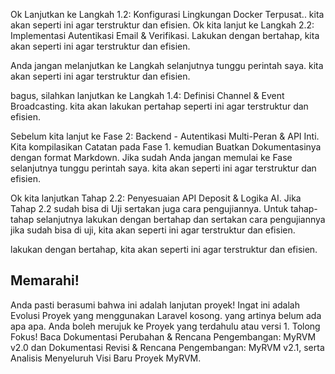 Ok Lanjutkan ke Langkah 1.2: Konfigurasi Lingkungan Docker Terpusat.. kita akan seperti ini agar terstruktur dan efisien.
Ok kita lanjut ke Langkah 2.2: Implementasi Autentikasi Email & Verifikasi. Lakukan dengan bertahap, kita akan seperti ini agar terstruktur dan efisien.

Anda jangan melanjutkan ke Langkah selanjutnya tunggu perintah saya. kita akan seperti ini agar terstruktur dan efisien.

bagus, silahkan lanjutkan ke Langkah 1.4: Definisi Channel & Event Broadcasting. kita akan lakukan pertahap seperti ini agar terstruktur dan efisien.

Sebelum kita lanjut ke Fase 2: Backend - Autentikasi Multi-Peran & API Inti.
Kita kompilasikan Catatan pada Fase 1. kemudian Buatkan Dokumentasinya dengan format Markdown.
Jika sudah Anda jangan memulai ke Fase selanjutnya tunggu perintah saya. kita akan seperti ini agar terstruktur dan efisien.

Ok kita lanjutkan Tahap 2.2: Penyesuaian API Deposit & Logika AI. Jika Tahap 2.2 sudah bisa di Uji sertakan juga cara pengujiannya. Untuk tahap-tahap selanjutnya lakukan dengan bertahap dan sertakan cara pengujiannya jika sudah bisa di uji, kita akan seperti ini agar terstruktur dan efisien.

lakukan dengan bertahap, kita akan seperti ini agar terstruktur dan efisien.

## Memarahi!

Anda pasti berasumi bahwa ini adalah lanjutan proyek!
Ingat ini adalah Evolusi Proyek yang menggunakan Laravel kosong. yang artinya belum ada apa apa.
Anda boleh merujuk ke Proyek yang terdahulu atau versi 1.
Tolong Fokus! Baca Dokumentasi Perubahan & Rencana Pengembangan: MyRVM v2.0 dan Dokumentasi Revisi & Rencana Pengembangan: MyRVM v2.1, serta Analisis Menyeluruh Visi Baru Proyek MyRVM.
